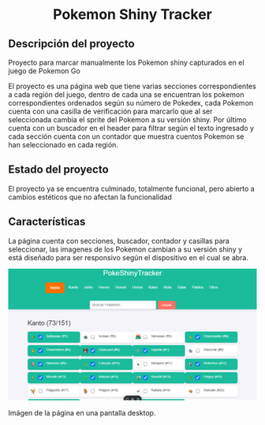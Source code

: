 <h1 align="center"> Pokemon Shiny Tracker </h1>
<h2>Descripción del proyecto</h2>
<p>Proyecto para marcar manualmente los Pokemon shiny capturados en el juego de Pokemon Go</p>
<p>El proyecto es una página web que tiene varias secciones correspondientes a cada región del juego, dentro de cada una se encuentran los pokemon correspondientes ordenados según su número de Pokedex, cada Pokemon cuenta con una casilla de verificación para marcarlo que al ser seleccionada cambia el sprite del Pokemon a su versión shiny. Por último cuenta con un buscador en el header para filtrar según el texto ingresado y cada sección cuenta con un contador que muestra cuentos Pokemon se han seleccionado en cada región. </p>
<h2>Estado del proyecto</h2>
<p>El proyecto ya se encuentra culminado, totalmente funcional, pero abierto a cambios estéticos que no afectan la funcionalidad</p>
<h2>Características</h2>
<p>La página cuenta con secciones, buscador, contador y casillas para seleccionar, las imagenes de los Pokemon cambian a su versión shiny y está diseñado para ser responsivo según el dispositivo en el cual se abra. </p>
<img src="/captura.png" alt="Captura general">
<p>Imágen de la página en una pantalla desktop.</p>
